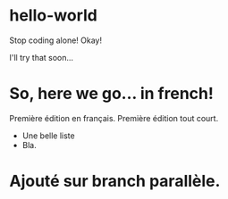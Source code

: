 # hello-world

Stop coding alone! Okay!

I'll try that soon...

# So, here we go... in french!

Première édition en français. Première édition tout court.
- Une belle liste
- Bla.

# Ajouté sur branch parallèle.
